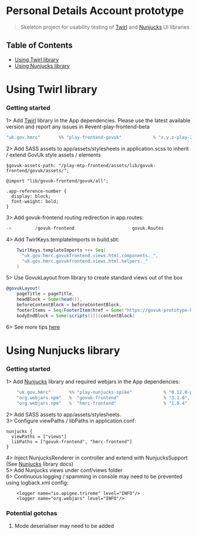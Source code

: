 # Personal Details Account  prototype
>  Skeleton project for usability testing of [Twirl](https://github.com/hmrc/play-frontend-govuk) and [Nunjucks](https://github.com/hmrc/play-nunjucks-spike) UI libraries

## Table of Contents

- [Using Twirl library](#using-twirl-library)
- [Using Nunjucks library](#using-nunjucks-library)


# Using Twirl library

### Getting started
1>  Add [Twirl](https://github.com/hmrc/play-frontend-govuk/releases) library in the App dependencies. Please use the latest available version and report any issues in #event-play-frontend-beta
```scala
"uk.gov.hmrc"       %% "play-frontend-govuk"            % "x.y.z-play-26"
```

2>  Add SASS assets to app/assets/stylesheets in application.scss to inherit / extend GovUk style assets / elements
```
$govuk-assets-path: "/play-mtp-frontend/assets/lib/govuk-frontend/govuk/assets/";

@import "lib/govuk-frontend/govuk/all";

.app-reference-number {
  display: block;
  font-weight: bold;
}
```

3>  Add govuk-frontend routing redirection in app.routes:
```scala
->         /govuk-frontend                      govuk.Routes
```

4>  Add TwirlKeys.templateImports in build.sbt:
```sbt
    TwirlKeys.templateImports ++= Seq(
      "uk.gov.hmrc.govukfrontend.views.html.components._",
      "uk.gov.hmrc.govukfrontend.views.html.helpers._"
    )
```

5>  Use GovukLayout from library to create standard views out of the box
```scala
@govukLayout(
    pageTitle = pageTitle,
    headBlock = Some(head()),
    beforeContentBlock = beforeContentBlock,
    footerItems = Seq(FooterItem(href = Some("https://govuk-prototype-kit.herokuapp.com/"), text = Some("GOV.UK Prototype Kit v9.1.0"))),
    bodyEndBlock = Some(scripts()))(contentBlock)
```

6>  See more tips [here](https://github.com/hmrc/play-frontend-govuk#getting-started)

 
   
# Using Nunjucks library

### Getting started 

1>  Add [Nunjucks](https://github.com/hmrc/play-nunjucks-spike/releases) library and required webjars in the App dependencies:
```sbt
    "uk.gov.hmrc"       %% "play-nunjucks-spike"            % "0.12.0-play-26",
    "org.webjars.npm"   %  "govuk-frontend"                 % "3.1.0",
    "org.webjars.npm"   %  "hmrc-frontend"                  % "1.0.4" 
``` 
2>  Add SASS assets to app/assets/stylesheets.  
3>  Configure viewPaths / libPaths in application.conf:
```
nunjucks {
  viewPaths = ["views"]
  libPaths = ["govuk-frontend", "hmrc-frontend"]
}
```
4>  Inject  NunjucksRenderer in controller and extend with NunjucksSupport (See [Nunjucks](https://github.com/hmrc/play-nunjucks-spike) library docs) <br/> 
5>  Add Nunjucks views under conf/views folder   
6>  Continuous logging / spamming in console may need to be prevented using logback.xml config:
```
    <logger name="io.apigee.trireme" level="INFO"/>
    <logger name="org.webjars" level="INFO"/>
```

### Potential gotchas 
1. Mode deserialiser may need to be added
